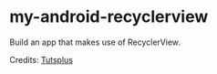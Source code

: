 # my-android-recyclerview
Build an app that makes use of RecyclerView.


Credits: [Tutsplus](https://code.tutsplus.com)
